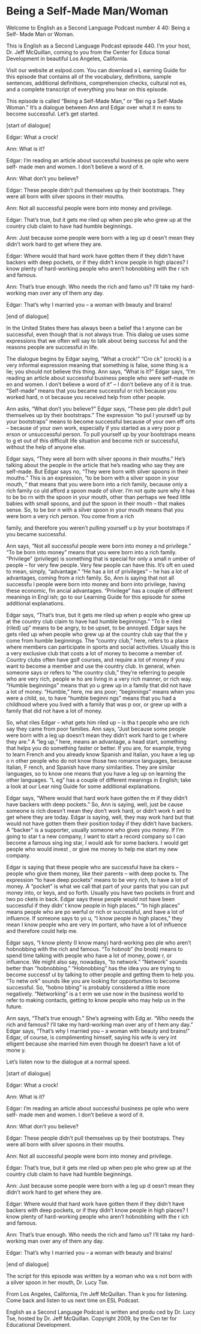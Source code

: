 # Being a Self-Made Man/Woman

Welcome to English as a Second Language Podcast number 4 40: Being a Self- Made Man or Woman. 

This is English as a Second Language Podcast episode 440.  I’m your host, Dr. Jeff McQuillan, coming to you from the Center for Educa tional Development in beautiful Los Angeles, California. 

Visit our website at eslpod.com.  You can download a L earning Guide for this episode that contains all of the vocabulary, definitions, sample sentences, additional definitions, comprehension checks, cultural not es, and a complete transcript of everything you hear on this episode. 

This episode is called “Being a Self-Made Man,” or “Bei ng a Self-Made Woman.” It’s a dialogue between Ann and Edgar over what it m eans to become successful.  Let’s get started. 

[start of dialogue] 

Edgar:  What a crock! 

Ann:  What is it?   

Edgar:  I’m reading an article about successful business pe ople who were self- made men and women.  I don’t believe a word of it. 

Ann:  What don’t you believe? 

Edgar:  These people didn’t pull themselves up by their bootstraps.  They were all born with silver spoons in their mouths. 

Ann:  Not all successful people were born into money and privilege. 

Edgar:  That’s true, but it gets me riled up when peo ple who grew up at the country club claim to have had humble beginnings.   

Ann:  Just because some people were born with a leg up d oesn’t mean they didn’t work hard to get where they are. 

 Edgar:  Where would that hard work have gotten them if they didn’t have backers with deep pockets, or if they didn’t know people in high  places?  I know plenty of hard-working people who aren’t hobnobbing with the r ich and famous.   

Ann:  That’s true enough.  Who needs the rich and famo us?  I’ll take my hard- working man over any of them any day.   

Edgar:  That’s why I married you – a woman with beauty and brains! 

[end of dialogue] 

In the United States there has always been a belief tha t anyone can be successful, even though that is not always true.  This dialog ue uses some expressions that we often will say to talk about being success ful and the reasons people are successful in life. 

The dialogue begins by Edgar saying, “What a crock!”  “Cro ck” (crock) is a very informal expression meaning that something is false, some thing is a lie; you should not believe this thing.  Ann says, “What is it?”  Edgar says, “I’m reading an article about successful business people who were self-made m en and women.  I don’t believe a word of it” – I don’t believe any of it is true.  “Self-made” means that you became successful or rich because you worked hard, n ot because you received help from other people. 

Ann asks, “What don’t you believe?”  Edgar says, “These peo ple didn’t pull themselves up by their bootstraps.”  The expression “to pul l yourself up by your bootstraps” means to become successful because of your own eff orts – because of your own work, especially if you started as a very poor p erson or unsuccessful person.  To pull yourself up by your bootstraps means to g et out of this difficult life situation and become rich or successful, without the help of anyone else. 

Edgar says, “They were all born with silver spoons in their  mouths.”  He’s talking about the people in the article that he’s reading who  say they are self-made.  But Edgar says no, “They were born with silver spoons in their  mouths.”  This is an expression, “to be born with a silver spoon in your mouth, ” that means that you were born into a rich family, because only a rich family co uld afford a spoon made of silver.  I’m not quite sure why it has to be bo rn with the spoon in your mouth, other than perhaps we feed little babies with small spoons, and put the spoon in their mouth – that makes sense.  So, to be bor n with a silver spoon in your mouth means that you were born a very rich person.  You come from a rich  

 family, and therefore you weren’t pulling yourself u p by your bootstraps if you became successful. 

Ann says, “Not all successful people were born into money a nd privilege.”  “To be born into money” means that you were born into a rich family.  “Privilege” (privilege) is something that is special for only a small n umber of people – for very few people.  Very few people can have this.  It’s oft en used to mean, simply, “advantage.”  “He has a lot of privileges” – he has a lot of advantages, coming from a rich family.  So, Ann is saying that not all successfu l people were born into money and born into privilege, having these economic, fin ancial advantages. “Privilege” has a couple of different meanings in Engl ish; go to our Learning Guide for this episode for some additional explanations.  

Edgar says, “That’s true, but it gets me riled up when p eople who grew up at the country club claim to have had humble beginnings.”  “To b e riled (riled) up” means to be angry, to be upset, to be annoyed.  Edgar says he gets riled up when people who grew up at the country club say that the y come from humble beginnings.  The “country club,” here, refers to a place where members can participate in sports and social activities.  Usually this is a very exclusive club that costs a lot of money to become a member of.  Country clubs  often have golf courses, and require a lot of money if you want to become  a member and use the country club.  In general, when someone says or refers to “the country club,” they’re referring to people who are very rich, people w ho are living in a very rich manner, or rich way.  “Humble beginnings” means that yo u grew up in a family that did not have a lot of money.  “Humble,” here, me ans poor; “beginnings” means when you were a child, so, to have “humble beginni ngs” means that you had a childhood where you lived with a family that was p oor, or grew up with a family that did not have a lot of money.   

So, what riles Edgar – what gets him riled up – is tha t people who are rich say they came from poor families.  Ann says, “Just because some  people were born with a leg up doesn’t mean they didn’t work hard to ge t where they are.”  A “leg up,” here, means an advantage, a head start, something that helps you do something faster or better.  If you are, for example, trying to learn French and you already know Spanish and Italian, you have a leg up o n other people who do not know those two romance languages, because Italian, F rench, and Spanish have many similarities.  They are similar languages, so to know one means that you have a leg up on learning the other languages.  “L eg” has a couple of different meanings in English; take a look at our Lear ning Guide for some additional explanations.  

 Edgar says, “Where would that hard work have gotten the m if they didn’t have backers with deep pockets.”  So, Ann is saying, well, just be cause someone is rich doesn’t mean they don’t work hard, or didn’t work h ard to get where they are today.  Edgar is saying, well, they may work hard but that  would not have gotten them their position today if they didn’t have backers.  A “backer” is a supporter, usually someone who gives you money.  If I’m going to star t a new company, I want to start a record company so I can become a famous sing ing star, I would ask for some backers.  I would get people who would invest , or give me money to help me start my new company.   

Edgar is saying that these people who are successful have ba ckers – people who give them money, like their parents – with deep pocke ts.  The expression “to have deep pockets” means to be very rich, to have a lot of money.  A “pocket” is what we call that part of your pants that you can put money into, or keys, and so forth.  Usually you have two pockets in front and two po ckets in back.  Edgar says these people would not have been successful if they didn’ t know people in high places.”  “In high places” means people who are po werful or rich or successful, and have a lot of influence.  If someone says to yo u, “I know people in high places,” they mean I know people who are very im portant, who have a lot of influence and therefore could help me.   

Edgar says, “I know plenty (I know many) hard-working peo ple who aren’t hobnobbing with the rich and famous.  “To hobnob” (ho bnob) means to spend time talking with people who have a lot of money, powe r, or influence.  We might also say, nowadays, “to network.”  “Network” sounds better than “hobnobbing.” “Hobnobbing” has the idea you are trying to become successf ul by talking to other people and getting them to help you.  “To netw ork” sounds like you are looking for opportunities to become successful.  So, “hobno bbing” is probably considered a little more negatively.  “Networking” is a t erm we use now in the business world to refer to making contacts, getting to know  people who may help us in the future. 

Ann says, “That’s true enough.”  She’s agreeing with Edg ar.  “Who needs the rich and famous?  I’ll take my hard-working man over any of t hem any day.”  Edgar says, “That’s why I married you – a woman with beauty and brains!”  Edgar, of course, is complimenting himself, saying his wife is very int elligent because she married him even though he doesn’t have a lot of mone y. 

Let’s listen now to the dialogue at a normal speed.  

 [start of dialogue] 

Edgar:  What a crock! 

Ann:  What is it?   

Edgar:  I’m reading an article about successful business pe ople who were self- made men and women.  I don’t believe a word of it. 

Ann:  What don’t you believe? 

Edgar:  These people didn’t pull themselves up by their bootstraps.  They were all born with silver spoons in their mouths. 

Ann:  Not all successful people were born into money and privilege. 

Edgar:  That’s true, but it gets me riled up when peo ple who grew up at the country club claim to have had humble beginnings.   

Ann:  Just because some people were born with a leg up d oesn’t mean they didn’t work hard to get where they are. 

Edgar:  Where would that hard work have gotten them if they didn’t have backers with deep pockets, or if they didn’t know people in high  places?  I know plenty of hard-working people who aren’t hobnobbing with the r ich and famous.   

Ann:  That’s true enough.  Who needs the rich and famo us?  I’ll take my hard- working man over any of them any day.   

Edgar:  That’s why I married you – a woman with beauty and brains! 

[end of dialogue] 

The script for this episode was written by a woman who wa s not born with a silver spoon in her mouth, Dr. Lucy Tse.   

From Los Angeles, California, I’m Jeff McQuillan.  Than k you for listening.  Come back and listen to us next time on ESL Podcast. 

 English as a Second Language Podcast is written and produ ced by Dr. Lucy Tse, hosted by Dr. Jeff McQuillan.  Copyright 2009, by the Cen ter for Educational Development.


